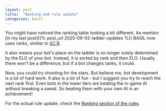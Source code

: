 ```yaml
---
layout: post
title:  "Ranking and rule update"
categories: basil
---
```


You might have noticed the ranking table looking a bit different. As mention [in my last post]({% post_url 2020-09-02-ladder-updates %}) BASIL now uses ranks, similar to [SC:R](https://liquipedia.net/starcraft/StarCraft_Remastered_Ladder).

It also means your bot's place on the ladder is no longer solely determined by the ELO of your bot. Instead, it is sorted by rank and then ELO. Usually there won't be a difference, but if a bot changes ranks, it could.

Now, you could try shooting for the stars. But believe me, bot development is a lot of hard work. It also is a lot of fun - but I suggest you try to reach the next rank first. Even bots in the lower tiers are beating the in-game AI without breaking a sweat. So beating them with your own AI is an achievement!

For the actual rule update, check the [*Ranking* section of the rules](/rules.html#ranking).